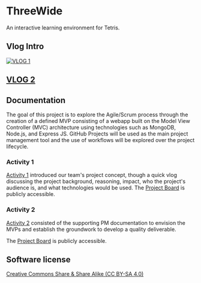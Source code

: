 # ThreeWide

An interactive learning environment for Tetris.

## Vlog Intro

[![VLOG 1](https://user-images.githubusercontent.com/36246244/193962589-14f2e920-f1e2-4168-8a62-d56b6bb708da.png)](https://youtu.be/5LqXDVvpI1g)

## [VLOG 2](https://www.youtube.com/watch?v=Fa2MxcfW-VQ)

## Documentation

The goal of this project is to explore the Agile/Scrum process through the creation of a defined MVP consisting of a webapp built on the Model View Controller (MVC) architecture using technologies such as MongoDB, Node.js, and Express JS. GitHub Projects will be used as the main project management tool and the use of workflows will be explored over the project lifecycle.

### Activity 1

[Activity 1](/Project%20Initiation/) introduced our team's project concept, though a quick vlog discussing the project background, reasoning, impact, who the project's audience is, and what technologies would be used. The [Project Board](https://github.com/orgs/teamcrusher/projects/1) is publicly accessible.

### Activity 2

[Activity 2](/PM%20documentation/) consisted of the supporting PM documentation to envision the MVPs and establish the groundwork to develop a quality deliverable.

The [Project Board](https://github.com/orgs/teamcrusher/projects/3) is publicly accessible.

## Software license

[Creative Commons Share & Share Alike (CC BY-SA 4.0)](https://creativecommons.org/licenses/by-sa/4.0/)
